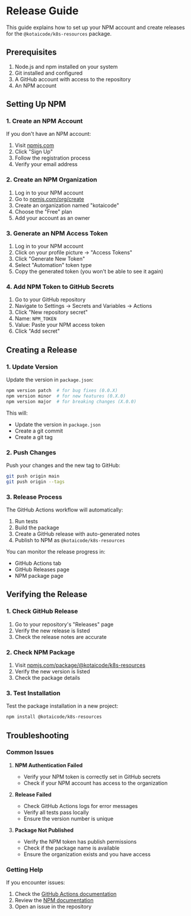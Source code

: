 # Release Guide

This guide explains how to set up your NPM account and create releases for the `@kotaicode/k8s-resources` package.

## Prerequisites

1. Node.js and npm installed on your system
2. Git installed and configured
3. A GitHub account with access to the repository
4. An NPM account

## Setting Up NPM

### 1. Create an NPM Account

If you don't have an NPM account:

1. Visit [npmjs.com](https://npmjs.com)
2. Click "Sign Up"
3. Follow the registration process
4. Verify your email address

### 2. Create an NPM Organization

1. Log in to your NPM account
2. Go to [npmjs.com/org/create](https://npmjs.com/org/create)
3. Create an organization named "kotaicode"
4. Choose the "Free" plan
5. Add your account as an owner

### 3. Generate an NPM Access Token

1. Log in to your NPM account
2. Click on your profile picture → "Access Tokens"
3. Click "Generate New Token"
4. Select "Automation" token type
5. Copy the generated token (you won't be able to see it again)

### 4. Add NPM Token to GitHub Secrets

1. Go to your GitHub repository
2. Navigate to Settings → Secrets and Variables → Actions
3. Click "New repository secret"
4. Name: `NPM_TOKEN`
5. Value: Paste your NPM access token
6. Click "Add secret"

## Creating a Release

### 1. Update Version

Update the version in `package.json`:

```bash
npm version patch  # for bug fixes (0.0.X)
npm version minor  # for new features (0.X.0)
npm version major  # for breaking changes (X.0.0)
```

This will:
- Update the version in `package.json`
- Create a git commit
- Create a git tag

### 2. Push Changes

Push your changes and the new tag to GitHub:

```bash
git push origin main
git push origin --tags
```

### 3. Release Process

The GitHub Actions workflow will automatically:

1. Run tests
2. Build the package
3. Create a GitHub release with auto-generated notes
4. Publish to NPM as `@kotaicode/k8s-resources`

You can monitor the release progress in:
- GitHub Actions tab
- GitHub Releases page
- NPM package page

## Verifying the Release

### 1. Check GitHub Release

1. Go to your repository's "Releases" page
2. Verify the new release is listed
3. Check the release notes are accurate

### 2. Check NPM Package

1. Visit [npmjs.com/package/@kotaicode/k8s-resources](https://npmjs.com/package/@kotaicode/k8s-resources)
2. Verify the new version is listed
3. Check the package details

### 3. Test Installation

Test the package installation in a new project:

```bash
npm install @kotaicode/k8s-resources
```

## Troubleshooting

### Common Issues

1. **NPM Authentication Failed**
   - Verify your NPM token is correctly set in GitHub secrets
   - Check if your NPM account has access to the organization

2. **Release Failed**
   - Check GitHub Actions logs for error messages
   - Verify all tests pass locally
   - Ensure the version number is unique

3. **Package Not Published**
   - Verify the NPM token has publish permissions
   - Check if the package name is available
   - Ensure the organization exists and you have access

### Getting Help

If you encounter issues:

1. Check the [GitHub Actions documentation](https://docs.github.com/en/actions)
2. Review the [NPM documentation](https://docs.npmjs.com/)
3. Open an issue in the repository 
